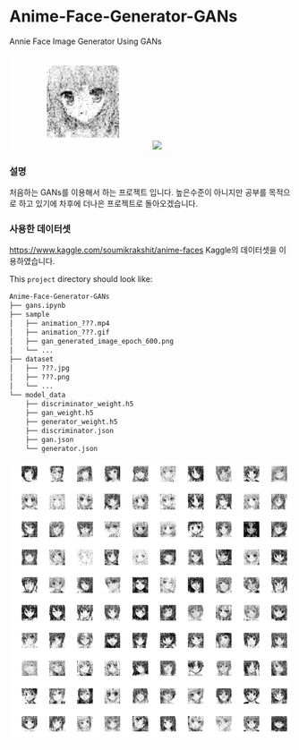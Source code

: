 # Anime-Face-Generator-GANs
Annie Face Image Generator Using GANs

<img width=256 src='sample/animation_gray_DNN.gif'><img width=256 src='sample/animation_color_CNN2.gif'>

### 설명
처음하는 GANs를 이용해서 하는 프로젝트 입니다.
높은수준이 아니지만 공부를 목적으로 하고 있기에 차후에 더나은 프로젝트로 돌아오겠습니다.

### 사용한 데이터셋
https://www.kaggle.com/soumikrakshit/anime-faces
Kaggle의 데이터셋을 이용하였습니다.

This `project` directory should look like:

    Anime-Face-Generator-GANs
    ├── gans.ipynb
    ├── sample
    │   ├── animation_???.mp4
    │   ├── animation_???.gif
    │   ├── gan_generated_image_epoch_600.png
    │   └── ...
    ├── dataset
    │   ├── ???.jpg
    │   ├── ???.png
    │   └── ...
    └── model_data
        ├── discriminator_weight.h5
        ├── gan_weight.h5
        ├── generator_weight.h5
        ├── discriminator.json
        ├── gan.json
        └── generator.json

<img src='sample/gan_generated_image_epoch_600.png'>
